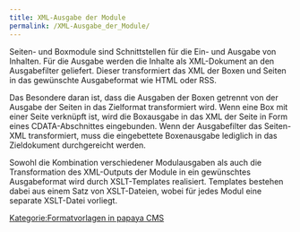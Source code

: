 ```yaml
---
title: XML-Ausgabe der Module
permalink: /XML-Ausgabe_der_Module/
---
```


Seiten- und Boxmodule sind Schnittstellen für die Ein- und Ausgabe von Inhalten. Für die Ausgabe werden die Inhalte als XML-Dokument an den Ausgabefilter geliefert. Dieser transformiert das XML der Boxen und Seiten in das gewünschte Ausgabeformat wie HTML oder RSS.

Das Besondere daran ist, dass die Ausgaben der Boxen getrennt von der Ausgabe der Seiten in das Zielformat transformiert wird. Wenn eine Box mit einer Seite verknüpft ist, wird die Boxausgabe in das XML der Seite in Form eines CDATA-Abschnittes eingebunden. Wenn der Ausgabefilter das Seiten-XML transformiert, muss die eingebettete Boxenausgabe lediglich in das Zieldokument durchgereicht werden.

Sowohl die Kombination verschiedener Modulausgaben als auch die Transformation des XML-Outputs der Module in ein gewünschtes Ausgabeformat wird durch XSLT-Templates realisiert. Templates bestehen dabei aus einem Satz von XSLT-Dateien, wobei für jedes Modul eine separate XSLT-Datei vorliegt.

[Kategorie:Formatvorlagen in papaya CMS](Kategorie:Formatvorlagen_in_papaya_CMS )